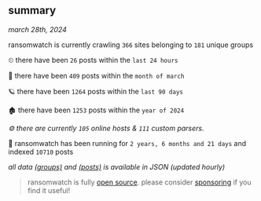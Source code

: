 
## summary
_march 28th, 2024_

ransomwatch is currently crawling `366` sites belonging to `181` unique groups

⏲ there have been `26` posts within the `last 24 hours`

🦈 there have been `409` posts within the `month of march`

🪐 there have been `1264` posts within the `last 90 days`

🏚 there have been `1253` posts within the `year of 2024`

_⚙️ there are currently `105` online hosts & `111` custom parsers._

🦕 ransomwatch has been running for `2 years, 6 months and 21 days` and indexed `10710` posts

_all data  [(groups)](http://ransomwhat.telemetry.ltd/groups) and [(posts)](http://ransomwhat.telemetry.ltd/posts) is available in JSON (updated hourly)_

> ransomwatch is fully [open source](https://github.com/joshhighet/ransomwatch#ransomwatch--). please consider [sponsoring](https://github.com/sponsors/joshhighet) if you find it useful!
